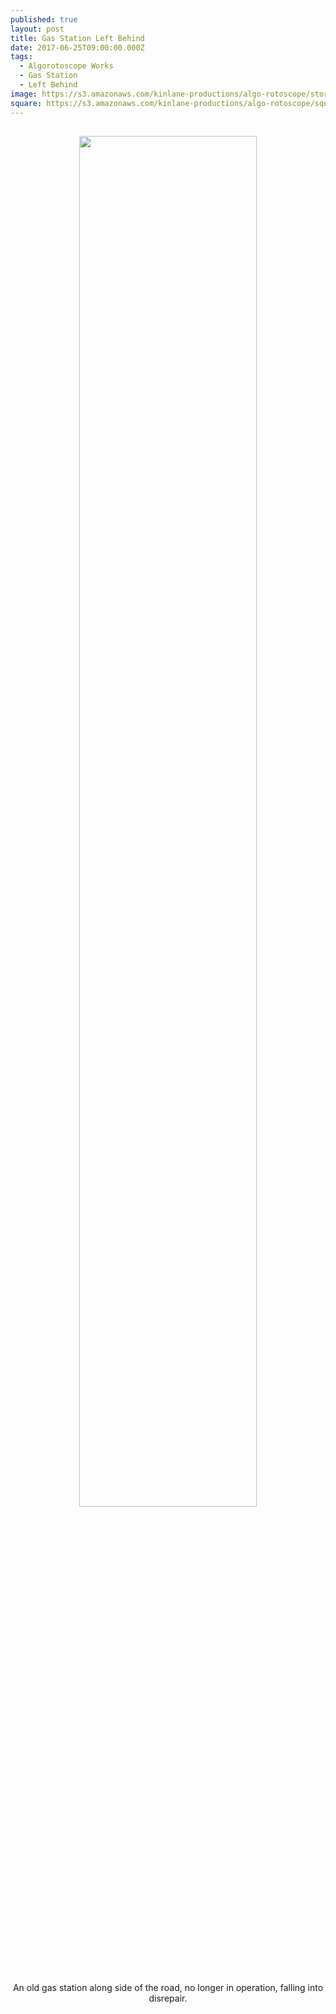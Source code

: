 ```yaml
---
published: true
layout: post
title: Gas Station Left Behind
date: 2017-06-25T09:00:00.000Z
tags:
  - Algorotoscope Works
  - Gas Station
  - Left Behind
image: https://s3.amazonaws.com/kinlane-productions/algo-rotoscope/stories/old-gas-pumps.jpg
square: https://s3.amazonaws.com/kinlane-productions/algo-rotoscope/square/old-gas-pumps-square.jpg
---
```

<p align="center"><img src="{{ page.image }}" width="75%" style="padding: 15px;" /></p>
<center>An old gas station along side of the road, no longer in operation, falling into disrepair.</center>
